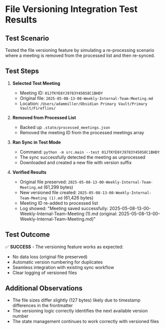 # File Versioning Integration Test Results

## Test Scenario
Tested the file versioning feature by simulating a re-processing scenario where a meeting is removed from the processed list and then re-synced.

## Test Steps

1. **Selected Test Meeting**
   - Meeting ID: `01JTKYE6YJ9783Y450S8C1BHDY`
   - Original file: `2025-05-08-13-00-Weekly-Internal-Team-Meeting.md`
   - Location: `/Users/adammiller/Obsidian Primary Vault/Primary Vault/Fireflies/`

2. **Removed from Processed List**
   - Backed up `.state/processed_meetings.json`
   - Removed the meeting ID from the processed meetings array

3. **Ran Sync in Test Mode**
   - Command: `python -m src.main --test 01JTKYE6YJ9783Y450S8C1BHDY`
   - The sync successfully detected the meeting as unprocessed
   - Downloaded and created a new file with version suffix

4. **Verified Results**
   - Original file preserved: `2025-05-08-13-00-Weekly-Internal-Team-Meeting.md` (61,299 bytes)
   - New versioned file created: `2025-05-08-13-00-Weekly-Internal-Team-Meeting (1).md` (61,426 bytes)
   - Meeting ID re-added to processed list
   - Log showed: "Meeting saved successfully: 2025-05-08-13-00-Weekly-Internal-Team-Meeting (1).md (original: 2025-05-08-13-00-Weekly-Internal-Team-Meeting.md)"

## Test Outcome
✅ **SUCCESS** - The versioning feature works as expected:
- No data loss (original file preserved)
- Automatic version numbering for duplicates
- Seamless integration with existing sync workflow
- Clear logging of versioned files

## Additional Observations
- The file sizes differ slightly (127 bytes) likely due to timestamp differences in the frontmatter
- The versioning logic correctly identifies the next available version number
- The state management continues to work correctly with versioned files